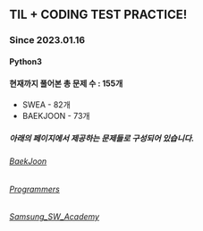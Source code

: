 ## TIL + CODING TEST PRACTICE!
### Since 2023.01.16
#### Python3
#### 현재까지 풀어본 총 문제 수 : 155개
- SWEA - 82개
- BAEKJOON - 73개

##### 아래의 페이지에서 제공하는 문제들로 구성되어 있습니다.
###### [BaekJoon](https://www.acmicpc.net/)  
###### [Programmers](https://programmers.co.kr/)  
###### [Samsung_SW_Academy](https://swexpertacademy.com/main/main.do)  
